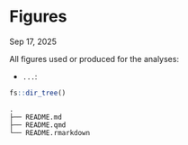 # Figures
Sep 17, 2025

All figures used or produced for the analyses:

- `...`:

``` r
fs::dir_tree()
```

    .
    ├── README.md
    ├── README.qmd
    └── README.rmarkdown
